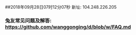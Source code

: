 ##2018年09月28日07时12分07秒 新址: 104.248.226.205
### 兔友常见问题及解答: https://github.com/wanggonging/d/blob/w/FAQ.md
